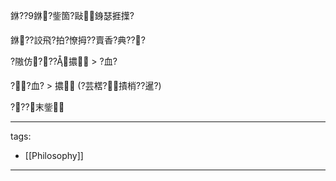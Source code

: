 ﻿---
layout: default
---

銝??9銝?鈭箇?敺銵瑟捱擛?

銝??詨飛?拍?憭拇??賣香?典???

?隞仿???擃 > ?血?

??血? > 擃 (?芸楛?撌梢??暹?)

???末鈭  


---
tags:
  - [[Philosophy]]

---

